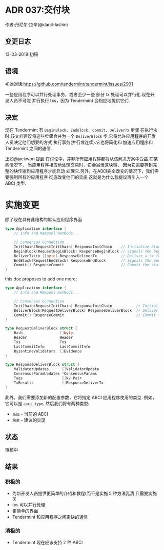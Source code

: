 # ADR 037:交付块

作者:丹尼尔·拉辛(@danil-lashin)

## 变更日志

13-03-2019:初稿

## 语境

初始对话:https://github.com/tendermint/tendermint/issues/2901

一些应用程序可以并行处理事务，或者至少一些
部分 tx 处理可以并行化.现在开发人员不可能
并行执行 txs，因为 Tendermint 会相应地提供它们.

## 决定

现在 Tendermint 有 `BeginBlock`、`EndBlock`、`Commit`、`DeliverTx` 步骤
在执行块时.该文档建议将这些步骤合并为一个 `DeliverBlock`
步.它将允许应用程序的开发人员决定他们想要的方式
执行事务(并行或连续).它也将简化和
加速应用程序和 Tendermint 之间的通信.

正如@jaekwon [提到](https://github.com/tendermint/tendermint/issues/2901#issuecomment-477746128)
在讨论中，并非所有应用程序都将从该解决方案中受益.在某些情况下，
当应用程序相应地处理交易时，它会减慢区块链，
因为它需要等到完整的块传输到应用程序才能启动
处理它.另外，在ABCI完全改变的情况下，我们需要强制所有的应用程序
彻底改变他们的实施.这就是为什么我提议再引入一个 ABCI
类型.

# 实施变更

除了现在具有此结构的默认应用程序界面

```go
type Application interface {
    // Info and Mempool methods...

    // Consensus Connection
    InitChain(RequestInitChain) ResponseInitChain    // Initialize blockchain with validators and other info from TendermintCore
    BeginBlock(RequestBeginBlock) ResponseBeginBlock // Signals the beginning of a block
    DeliverTx(tx []byte) ResponseDeliverTx           // Deliver a tx for full processing
    EndBlock(RequestEndBlock) ResponseEndBlock       // Signals the end of a block, returns changes to the validator set
    Commit() ResponseCommit                          // Commit the state and return the application Merkle root hash
}
```

this doc proposes to add one more:

```go
type Application interface {
    // Info and Mempool methods...

    // Consensus Connection
    InitChain(RequestInitChain) ResponseInitChain           // Initialize blockchain with validators and other info from TendermintCore
    DeliverBlock(RequestDeliverBlock) ResponseDeliverBlock  // Deliver full block
    Commit() ResponseCommit                                 // Commit the state and return the application Merkle root hash
}

type RequestDeliverBlock struct {
    Hash                 []byte
    Header               Header
    Txs                  Txs
    LastCommitInfo       LastCommitInfo
    ByzantineValidators  []Evidence
}

type ResponseDeliverBlock struct {
    ValidatorUpdates      []ValidatorUpdate
    ConsensusParamUpdates *ConsensusParams
    Tags                  []kv.Pair
    TxResults             []ResponseDeliverTx
}

```

此外，我们需要添加新的配置参数，它将指定 ABCI 应用程序使用的类型.
例如，它可以是 `abci_type`. 然后我们将有两种类型:
- `高级` - 当前的 ABCI
- `简单` - 建议的实现

## 状态

审核中

## 结果

### 积极的

- 为新开发人员提供更简单的介绍和教程(而不是实施 5 种方法乳清
只需要实施 3)
- txs 可以并行处理
- 更简单的界面
- Tendermint 和应用程序之间更快的通信

### 消极的

- Tendermint 现在应该支持 2 种 ABCI
